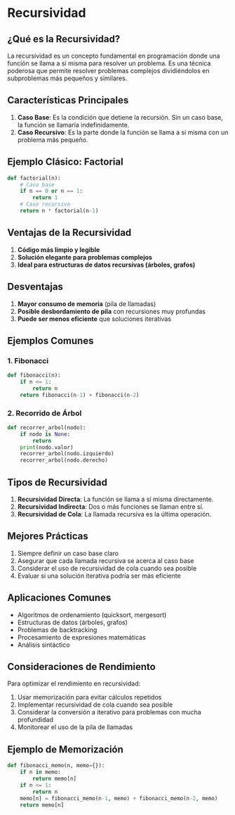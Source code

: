 # Recursividad

## ¿Qué es la Recursividad?

La recursividad es un concepto fundamental en programación donde una función se llama a sí misma para resolver un problema. Es una técnica poderosa que permite resolver problemas complejos dividiéndolos en subproblemas más pequeños y similares.

## Características Principales

1. **Caso Base**: Es la condición que detiene la recursión. Sin un caso base, la función se llamaría indefinidamente.
2. **Caso Recursivo**: Es la parte donde la función se llama a sí misma con un problema más pequeño.

## Ejemplo Clásico: Factorial

```python
def factorial(n):
    # Caso base
    if n == 0 or n == 1:
        return 1
    # Caso recursivo
    return n * factorial(n-1)
```

## Ventajas de la Recursividad

1. **Código más limpio y legible**
2. **Solución elegante para problemas complejos**
3. **Ideal para estructuras de datos recursivas (árboles, grafos)**

## Desventajas

1. **Mayor consumo de memoria** (pila de llamadas)
2. **Posible desbordamiento de pila** con recursiones muy profundas
3. **Puede ser menos eficiente** que soluciones iterativas

## Ejemplos Comunes

### 1. Fibonacci
```python
def fibonacci(n):
    if n <= 1:
        return n
    return fibonacci(n-1) + fibonacci(n-2)
```

### 2. Recorrido de Árbol
```python
def recorrer_arbol(nodo):
    if nodo is None:
        return
    print(nodo.valor)
    recorrer_arbol(nodo.izquierdo)
    recorrer_arbol(nodo.derecho)
```

## Tipos de Recursividad

1. **Recursividad Directa**: La función se llama a sí misma directamente.
2. **Recursividad Indirecta**: Dos o más funciones se llaman entre sí.
3. **Recursividad de Cola**: La llamada recursiva es la última operación.

## Mejores Prácticas

1. Siempre definir un caso base claro
2. Asegurar que cada llamada recursiva se acerca al caso base
3. Considerar el uso de recursividad de cola cuando sea posible
4. Evaluar si una solución iterativa podría ser más eficiente

## Aplicaciones Comunes

- Algoritmos de ordenamiento (quicksort, mergesort)
- Estructuras de datos (árboles, grafos)
- Problemas de backtracking
- Procesamiento de expresiones matemáticas
- Análisis sintáctico

## Consideraciones de Rendimiento

Para optimizar el rendimiento en recursividad:

1. Usar memorización para evitar cálculos repetidos
2. Implementar recursividad de cola cuando sea posible
3. Considerar la conversión a iterativo para problemas con mucha profundidad
4. Monitorear el uso de la pila de llamadas

## Ejemplo de Memorización

```python
def fibonacci_memo(n, memo={}):
    if n in memo:
        return memo[n]
    if n <= 1:
        return n
    memo[n] = fibonacci_memo(n-1, memo) + fibonacci_memo(n-2, memo)
    return memo[n]
```
